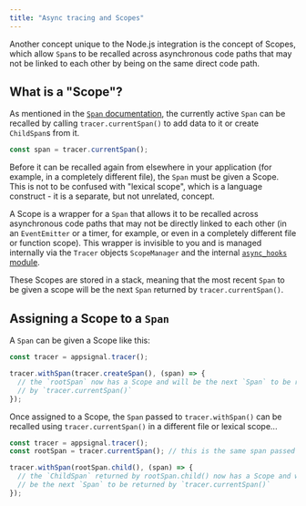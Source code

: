 ```yaml
---
title: "Async tracing and Scopes"
---
```


Another concept unique to the Node.js integration is the concept of Scopes, which allow `Span`s to be recalled across asynchronous code paths that may not be linked to each other by being on the same direct code path.

## What is a "Scope"?

As mentioned in the [`Span` documentation](/nodejs/tracing/span.html), the currently active `Span` can be recalled by calling `tracer.currentSpan()` to add data to it or create `ChildSpan`s from it.

```js
const span = tracer.currentSpan();
```

Before it can be recalled again from elsewhere in your application (for example, in a completely different file), the `Span` must be given a Scope. This is not to be confused with "lexical scope", which is a language construct - it is a separate, but not unrelated, concept.

A Scope is a wrapper for a `Span` that allows it to be recalled across asynchronous code paths that may not be directly linked to each other (in an `EventEmitter` or a timer, for example, or even in a completely different file or function scope). This wrapper is invisible to you and is managed internally via the `Tracer` objects `ScopeManager` and the internal [`async_hooks` module](https://blog.appsignal.com/2020/09/30/exploring-nodejs-async-hooks.html).

These Scopes are stored in a stack, meaning that the most recent `Span` to be given a scope will be the next `Span` returned by `tracer.currentSpan()`.

## Assigning a Scope to a `Span`

A `Span` can be given a Scope like this:

```js
const tracer = appsignal.tracer();

tracer.withSpan(tracer.createSpan(), (span) => {
  // the `rootSpan` now has a Scope and will be the next `Span` to be returned
  // by `tracer.currentSpan()`
});
```

Once assigned to a Scope, the `Span` passed to `tracer.withSpan()` can be recalled using `tracer.currentSpan()` in a different file or lexical scope...

```js
const tracer = appsignal.tracer();
const rootSpan = tracer.currentSpan(); // this is the same span passed to `withSpan` above!

tracer.withSpan(rootSpan.child(), (span) => {
  // the `ChildSpan` returned by rootSpan.child() now has a Scope and will
  // be the next `Span` to be returned by `tracer.currentSpan()`
});
```
